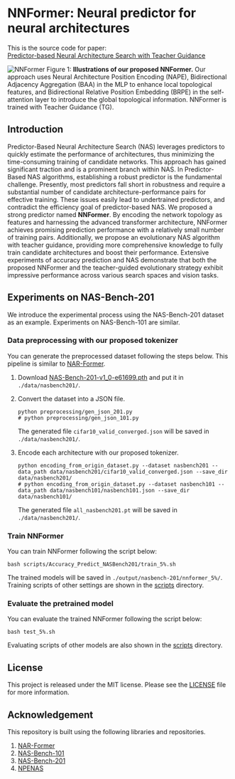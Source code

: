 # NNFormer: Neural predictor for neural architectures

This is the source code for paper:<br> 
[Predictor-based Neural Architecture Search with Teacher Guidance]()

![NNFormer](./assets/nnformer.png)
Figure 1: **Illustrations of our proposed NNFormer.** Our approach uses Neural Architecture Position Encoding (NAPE), Bidirectional Adjacency Aggregation (BAA) in the MLP to enhance local topological features, and Bidirectional Relative Position Embedding (BRPE) in the self-attention layer to introduce the global topological information. NNFormer is trained with Teacher Guidance (TG).

## Introduction
Predictor-Based Neural Architecture Search (NAS) leverages predictors to quickly estimate the performance of architectures, thus minimizing the time-consuming training of candidate networks. This approach has gained significant traction and is a prominent branch within NAS. In Predictor-Based NAS algorithms, establishing a robust predictor is the fundamental challenge. Presently, most predictors fall short in robustness and require a substantial number of candidate architecture-performance pairs for effective training. These issues easily lead to undertrained predictors, and contradict the efficiency goal of predictor-based NAS.
We proposed a strong predictor named **NNFormer**. By encoding the network topology as features and harnessing the advanced transformer architecture, NNFormer achieves promising prediction performance with a relatively small number of training pairs. Additionally, we propose an evolutionary NAS algorithm with teacher guidance, providing more comprehensive knowledge to fully train candidate architectures and boost their performance. Extensive experiments of accuracy prediction and NAS demonstrate that both the proposed NNFormer and the teacher-guided evolutionary strategy exhibit impressive performance across various search spaces and vision tasks. 


## Experiments on NAS-Bench-201
We introduce the experimental process using the NAS-Bench-201 dataset as an example. Experiments on NAS-Bench-101 are similar.

### Data preprocessing with our proposed tokenizer
You can generate the preprocessed dataset following the steps below.  This pipeline is similar to [NAR-Former](https://github.com/yuny220/NAR-Former).
1. Download [NAS-Bench-201-v1_0-e61699.pth](https://drive.google.com/file/d/1SKW0Cu0u8-gb18zDpaAGi0f74UdXeGKs/view?pli=1) and put it in `./data/nasbench201/`.

2. Convert the dataset into a JSON file.
   ```
   python preprocessing/gen_json_201.py
   # python preprocessing/gen_json_101.py
   ```
   The generated file `cifar10_valid_converged.json` will be saved in `./data/nasbench201/`.

3. Encode each architecture with our proposed tokenizer.
   ```
   python encoding_from_origin_dataset.py --dataset nasbench201 --data_path data/nasbench201/cifar10_valid_converged.json --save_dir data/nasbench201/
   # python encoding_from_origin_dataset.py --dataset nasbench101 --data_path data/nasbench101/nasbench101.json --save_dir data/nasbench101/
   ```
   The generated file `all_nasbench201.pt` will be saved in `./data/nasbench201/`.

### Train NNFormer
You can train NNFormer following the script below:
```
bash scripts/Accuracy_Predict_NASBench201/train_5%.sh
```
The trained models will be saved in `./output/nasbench-201/nnformer_5%/`. Training scripts of other settings are shown in the [scripts](./scripts/) directory.

### Evaluate the pretrained model
You can evaluate the trained NNFormer following the script below:
```
bash test_5%.sh
```
Evaluating scripts of other models are also shown in the [scripts](./scripts/) directory.

## License
This project is released under the MIT license. Please see the [LICENSE](./LICENSE) file for more information.

<!-- ## Citation
If you find this repository helpful, please consider starring our repo and citing our paper:
```
@article{yi2022nar,
  title={NAR-Former: Neural Architecture Representation Learning towards Holistic Attributes Prediction},
  author={Yi, Yun and Zhang, Haokui and Hu, Wenze and Wang, Nannan and Wang, Xiaoyu},
  journal={arXiv preprint arXiv:2211.08024},
  year={2022}
}
``` -->

## Acknowledgement
This repository is built using the following libraries and repositories.
1. [NAR-Former](https://github.com/yuny220/NAR-Former)
2. [NAS-Bench-101](https://github.com/google-research/nasbench)
3. [NAS-Bench-201](https://github.com/D-X-Y/NAS-Bench-201)
4. [NPENAS](https://github.com/auroua/NPENASv1)
